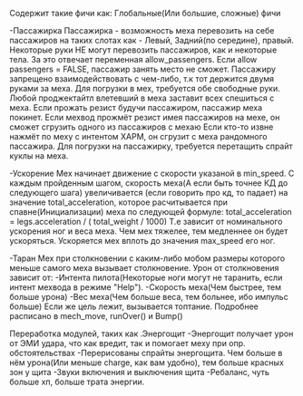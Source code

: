 Содержит такие фичи как:
Глобальные(Или большие, сложные) фичи

-Пассажирка
    Пассажирка - возможность меха перевозить на себе пассажиров на таких слотах как - Левый, Задний(по середине), правый. Некоторые руки НЕ могут перевозить пассажиров, как и некоторые тела. За это отвечает переменная allow_passengers.
    Если allow passengers = FALSE, пассажир занять место не сможет.
    Пассажиру запрещено взаимодействовать с чем-либо, т.к тот держится двумя руками за меха.
    Для погрузки в мех, требуется обе свободные руки.
    Любой проджектайтл влетевший в меха заставит всех спешиться с меха.
    Если прожать резист будучи пассажиром, пассажир меха покинет.
    Если мехвод прожмёт резист имея пассажиров на мехе, он сможет сгрузить одного из пассажиров с мехаю
    Если кто-то извне нажмёт по меху с интентом ХАРМ, он сгрузит с меха рандомного пассажира.
    Для погрузки на пассажирку, требуется перетащить спрайт куклы на меха.

-Ускорение
    Мех начинает движение с скорости указаной в min_speed. С каждым пройденным шагом, скорость меха(А если быть точнее КД 
    до следующего шага) увеличивается (если говорить про кд, то падает) на значение total_acceleration, которое расчитывается при спавне(Инициализации) меха по следующей формуле: 
    total_acceleration = legs.acceleration / ( total_weight / 1000) 
    Т.е зависит от номинального ускорения ног и веса меха. Чем мех тяжелее, тем медленнее он будет ускоряться.
    Ускоряется мех вплоть до значения max_speed его ног.
    
-Таран
    Мех при столкновении с каким-либо мобом размеры которого меньше самого меха вызывает столкновение. Урон от столкновения зависит от:
    -Интента пилота(Некоторые ноги могут не таранить, если интент мехвода в режиме "Help").
    -Скорость меха(Чем быстрее, тем больше урона)
    -Вес меха(Чем больше веса, тем больнее, ибо импульс больше)
    Если же цель лежит, вызывается топтание. Подробнее расписано в mech_move, runOver() и Bump()




Переработка модулей, таких как
    .Энергощит
        -Энергощит получает урон от ЭМИ удара, что как вредит, так и помогает меху при опр. обстоятельствах
        -Перерисованы спрайты энергощита. Чем больше в нём урона(Или меньше charge, как вам удобно), тем больше
         красных зон у щита
        -Звуки включения и выключения щита
        -Ребаланс, чуть больше хп, больше трата энергии.
